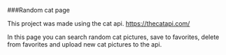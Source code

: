 ###Random cat page

This project was made using the cat api.
https://thecatapi.com/

In this page you can search random cat pictures, save to favorites, delete from favorites and upload new cat pictures to the api.
